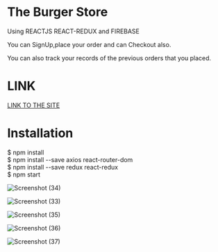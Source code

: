 


# The Burger Store

 Using REACTJS REACT-REDUX and FIREBASE <br/>
 
 You can SignUp,place your order and can Checkout also.<br/>
 
 You can also track your records of the previous orders that you placed.

# LINK


[LINK TO THE SITE](https://react-my-burger-a72a0.web.app/)


# Installation
  
$ npm install <br />
$ npm install --save axios react-router-dom <br />
$ npm install --save redux react-redux <br />
$ npm start <br />

![Screenshot (34)](https://user-images.githubusercontent.com/79687388/120475732-5e201080-c3c7-11eb-8321-bb70926f0972.png)

![Screenshot (33)](https://user-images.githubusercontent.com/79687388/120475755-637d5b00-c3c7-11eb-8bfd-0ecc9e7993db.png)

![Screenshot (35)](https://user-images.githubusercontent.com/79687388/120475774-69733c00-c3c7-11eb-9cf4-41163af75cfa.png)

![Screenshot (36)](https://user-images.githubusercontent.com/79687388/120475789-6f691d00-c3c7-11eb-8767-a06ec168fa58.png)

![Screenshot (37)](https://user-images.githubusercontent.com/79687388/120475811-75f79480-c3c7-11eb-93dc-02c9e78afa8d.png)
